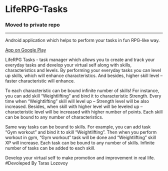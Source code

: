 # LifeRPG-Tasks
### Moved to private repo
***


Android application which helps to perform your tasks in fun RPG-like way.

[App on Google Play](https://play.google.com/store/apps/details?id=com.levor.liferpgtasks)

LifeRPG Tasks - task manager which allows you to create and track your everyday tasks and develop your virtual self along with skills, characteristics and levels.
By performing your everyday tasks you can level up skills, which will enhance characteristics. And besides, higher skill level – faster characteristic will enhance.

To each characteristic can be bound infinite number of skills! For instance, you can add skill “Weightlifting” and bind it to characteristic Strength. Every time when “Weightlifting” skill will level up – Strength level will be also increased. Besides, when skill with higher level will be leveled up – characteristic level will be increased with higher number of points. Each skill can be bound to any number of characteristics.

Same way tasks can be bound to skills. For example, you can add task “Gym workout” and bind it to skill “Weightlifting”. Then when you perform workout in gym, “Gym workout” task will be done and “Weightlifting” skill XP will increase. Each task can be bound to any number of skills. Infinite number of tasks can be added to each skill.

Develop your virtual self to make promotion and improvement in real life.
#Devoleped By
Taras Lozovoy
